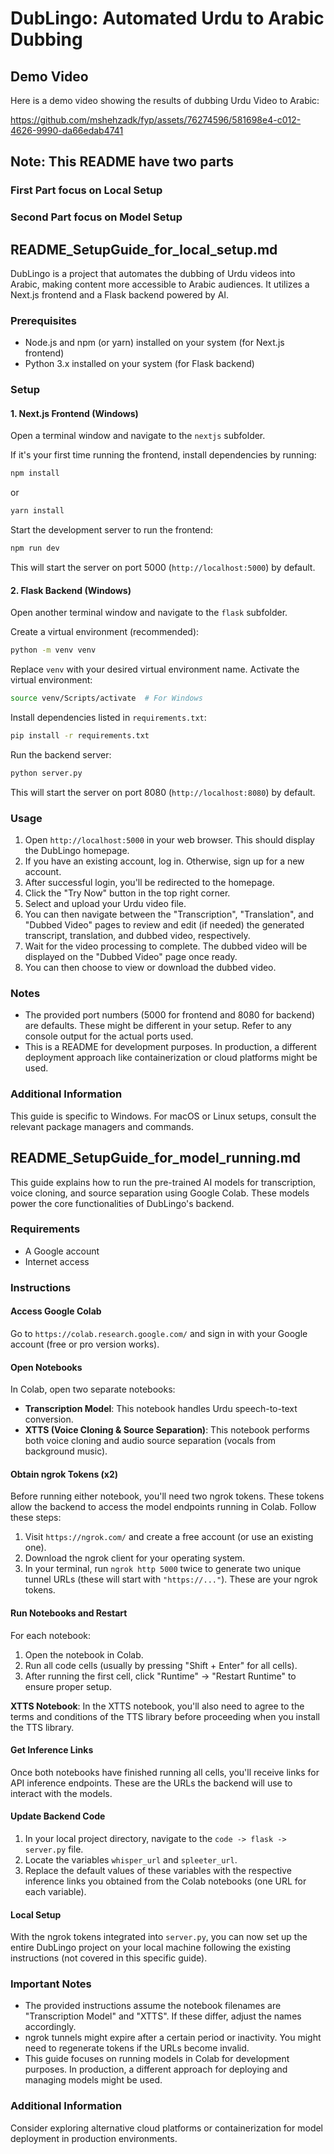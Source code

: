 # DubLingo: Automated Urdu to Arabic Dubbing

## Demo Video
Here is a demo video showing the results of dubbing Urdu Video to Arabic:


https://github.com/mshehzadk/fyp/assets/76274596/581698e4-c012-4626-9990-da66edab4741


## Note: This README have two parts
### First Part focus on Local Setup
### Second Part focus on Model Setup 

## README_SetupGuide_for_local_setup.md

DubLingo is a project that automates the dubbing of Urdu videos into Arabic, making content more accessible to Arabic audiences. It utilizes a Next.js frontend and a Flask backend powered by AI.

### Prerequisites

- Node.js and npm (or yarn) installed on your system (for Next.js frontend)
- Python 3.x installed on your system (for Flask backend)

### Setup

#### 1. Next.js Frontend (Windows)

Open a terminal window and navigate to the `nextjs` subfolder.

If it's your first time running the frontend, install dependencies by running:

```bash
npm install
```

or

```bash
yarn install
```

Start the development server to run the frontend:

```bash
npm run dev
```

This will start the server on port 5000 (`http://localhost:5000`) by default.

#### 2. Flask Backend (Windows)

Open another terminal window and navigate to the `flask` subfolder.

Create a virtual environment (recommended):

```bash
python -m venv venv
```

Replace `venv` with your desired virtual environment name. Activate the virtual environment:

```bash
source venv/Scripts/activate  # For Windows
```

Install dependencies listed in `requirements.txt`:

```bash
pip install -r requirements.txt
```

Run the backend server:

```bash
python server.py
```

This will start the server on port 8080 (`http://localhost:8080`) by default.

### Usage

1. Open `http://localhost:5000` in your web browser. This should display the DubLingo homepage.
2. If you have an existing account, log in. Otherwise, sign up for a new account.
3. After successful login, you'll be redirected to the homepage.
4. Click the "Try Now" button in the top right corner.
5. Select and upload your Urdu video file.
6. You can then navigate between the "Transcription", "Translation", and "Dubbed Video" pages to review and edit (if needed) the generated transcript, translation, and dubbed video, respectively.
7. Wait for the video processing to complete. The dubbed video will be displayed on the "Dubbed Video" page once ready.
8. You can then choose to view or download the dubbed video.

### Notes

- The provided port numbers (5000 for frontend and 8080 for backend) are defaults. These might be different in your setup. Refer to any console output for the actual ports used.
- This is a README for development purposes. In production, a different deployment approach like containerization or cloud platforms might be used.

### Additional Information

This guide is specific to Windows. For macOS or Linux setups, consult the relevant package managers and commands.

## README_SetupGuide_for_model_running.md

This guide explains how to run the pre-trained AI models for transcription, voice cloning, and source separation using Google Colab. These models power the core functionalities of DubLingo's backend.

### Requirements

- A Google account
- Internet access

### Instructions

#### Access Google Colab

Go to `https://colab.research.google.com/` and sign in with your Google account (free or pro version works).

#### Open Notebooks

In Colab, open two separate notebooks:

- **Transcription Model**: This notebook handles Urdu speech-to-text conversion.
- **XTTS (Voice Cloning & Source Separation)**: This notebook performs both voice cloning and audio source separation (vocals from background music).

#### Obtain ngrok Tokens (x2)

Before running either notebook, you'll need two ngrok tokens. These tokens allow the backend to access the model endpoints running in Colab. Follow these steps:

1. Visit `https://ngrok.com/` and create a free account (or use an existing one).
2. Download the ngrok client for your operating system.
3. In your terminal, run `ngrok http 5000` twice to generate two unique tunnel URLs (these will start with `"https://..."`). These are your ngrok tokens.

#### Run Notebooks and Restart

For each notebook:

1. Open the notebook in Colab.
2. Run all code cells (usually by pressing "Shift + Enter" for all cells).
3. After running the first cell, click "Runtime" -> "Restart Runtime" to ensure proper setup.

**XTTS Notebook**:
In the XTTS notebook, you'll also need to agree to the terms and conditions of the TTS library before proceeding when you install the TTS library.

#### Get Inference Links

Once both notebooks have finished running all cells, you'll receive links for API inference endpoints. These are the URLs the backend will use to interact with the models.

#### Update Backend Code

1. In your local project directory, navigate to the `code -> flask -> server.py` file.
2. Locate the variables `whisper_url` and `spleeter_url`.
3. Replace the default values of these variables with the respective inference links you obtained from the Colab notebooks (one URL for each variable).

#### Local Setup

With the ngrok tokens integrated into `server.py`, you can now set up the entire DubLingo project on your local machine following the existing instructions (not covered in this specific guide).

### Important Notes

- The provided instructions assume the notebook filenames are "Transcription Model" and "XTTS". If these differ, adjust the names accordingly.
- ngrok tunnels might expire after a certain period or inactivity. You might need to regenerate tokens if the URLs become invalid.
- This guide focuses on running models in Colab for development purposes. In production, a different approach for deploying and managing models might be used.

### Additional Information

Consider exploring alternative cloud platforms or containerization for model deployment in production environments.
